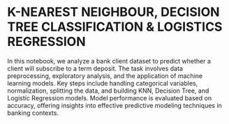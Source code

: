 # K-NEAREST NEIGHBOUR, DECISION TREE CLASSIFICATION & LOGISTICS REGRESSION

In this notebook, we analyze a bank client dataset to predict whether a client will subscribe to a term deposit. The task involves data preprocessing, exploratory analysis, and the application of machine learning models. Key steps include handling categorical variables, normalization, splitting the data, and building KNN, Decision Tree, and Logistic Regression models. Model performance is evaluated based on accuracy, offering insights into effective predictive modeling techniques in banking contexts.
